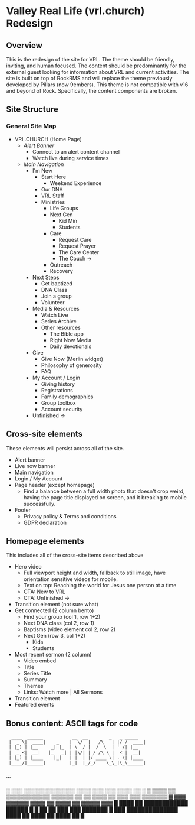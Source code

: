 # Valley Real Life (vrl.church) Redesign

## Overview
This is the redesign of the site for VRL. The theme should be friendly, inviting, and human focused. The content should be predominantly for the external guest looking for information about VRL and current activities. The site is built on top of RockRMS and will replace the theme previously developed by Pillars (now 9embers). This theme is not compatible with v16 and beyond of Rock. Specifically, the content components are broken.

## Site Structure

### General Site Map

* VRL.CHURCH (Home Page)
    + _Alert Banner_
        * Connect to an alert content channel
        * Watch live during service times
    + _Main Navigation_
        + I'm New
            * Start Here
                * Weekend Experience
            * Our DNA
            * VRL Staff 
            * Ministries
                * Life Groups
                * Next Gen
                    * Kid Min
                    * Students
                * Care
                    * Request Care
                    * Request Prayer
                    * The Care Center
                    * The Couch ->
                * Outreach
                * Recovery
        + Next Steps
            * Get baptized
            * DNA Class
            * Join a group
            * Volunteer
        + Media & Resources
            * Watch Live
            * Series Archive
            * Other resources
                * The Bible app
                * Right Now Media
                * Daily devotionals
        + Give
            * Give Now (Merlin widget)
            * Philosophy of generosity
            * FAQ
        + My Account / Login
            * Giving history
            * Registrations
            * Family demographics
            * Group toolbox
            * Account security
        - Unfinished ->



## Cross-site elements

These elements will persist across all of the site.

* Alert banner
* Live now banner
* Main navigation
* Login / My Account
* Page header (except homepage)
    * Find a balance between a full width photo that doesn't crop weird, having the page title displayed on screen, and it breaking to mobile successfully. 
* Footer
    * Privacy policy & Terms and conditions
    * GDPR declaration

## Homepage elements
This includes all of the cross-site items described above

+ Hero video 
    * Full viewport height and width, fallback to still image, have orientation sensitive videos for mobile.
    * Text on top: Reaching the world for Jesus one person at a time
    * CTA: New to VRL
    * CTA: Unfinished ->
+ Transition element (not sure what)
+ Get connected (2 column bento)
    * Find your group (col 1, row 1+2)
    * Next DNA class (col 2, row 1)
    * Baptisms (video element col 2, row 2)
    * Next Gen (row 3, col 1+2)
        * Kids
        * Students
+ Most recent sermon (2 column)
    * Video embed
    * Title
    * Series Title
    * Summary
    * Themes
    * Links: Watch more | All Sermons
+ Transition element
+ Featured events

## 


## Bonus content: ASCII tags for code

```
  ____  ______           __  __        _   _ _____
 |  _ \|  ____|    _    |  \/  |   /\   | |/ /  ____|
 | |_) | |__     _| |_  | \  / |  /  \  | ' /| |__   
 |  _ <|  __|   |_   _| | |\/| | / /\ \ |  < |  __|  
 | |_) | |____    |_|   | |  | |/ ____ \| . \| |____ 
 |____/|______|         |_|  |_/_/    \_\_|\_\______|


```

'''

░       ░░░        ░░░░░░░░░░░░░░  ░░░░  ░░░      ░░░  ░░░░  ░░        ░
▒  ▒▒▒▒  ▒▒  ▒▒▒▒▒▒▒▒▒▒▒▒  ▒▒▒▒▒▒   ▒▒   ▒▒  ▒▒▒▒  ▒▒  ▒▒▒  ▒▒▒  ▒▒▒▒▒▒▒
▓       ▓▓▓      ▓▓▓▓▓▓      ▓▓▓▓        ▓▓  ▓▓▓▓  ▓▓     ▓▓▓▓▓      ▓▓▓
█  ████  ██  ████████████  ██████  █  █  ██        ██  ███  ███  ███████
█       ███        ██████████████  ████  ██  ████  ██  ████  ██        █

```                                                           
                                   
                                                                                                                   
                                                                                                                   
                                                                                                                   
                                                                                                                   
                                                                                                                   
                                                                                                                   
                                                                                                                   
                                                                                                                   
                                                                                                                   
                                                                                                                   

                                                                                
                                                                                
                                                                                
                                                                                
